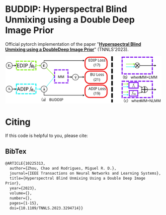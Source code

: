 # BUDDIP: Hyperspectral Blind Unmixing using a Double Deep Image Prior

Official pytorch implementation of the paper "**[Hyperspectral Blind Unmixing using a DoubleDeep Image Prior](https://ieeexplore.ieee.org/abstract/document/10225313)**" (TNNLS'2023).

![BUDDIP](BUDDIP.svg)

# Citing

If this code is helpful to you, please cite:

## BibTex

```
@ARTICLE{10225313,
  author={Zhou, Chao and Rodrigues, Miguel R. D.},
  journal={IEEE Transactions on Neural Networks and Learning Systems}, 
  title={Hyperspectral Blind Unmixing Using a Double Deep Image Prior}, 
  year={2023},
  volume={},
  number={},
  pages={1-15},
  doi={10.1109/TNNLS.2023.3294714}}

```
